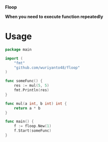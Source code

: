 **Floop**

**When you need to execute function repeatedly**

# Usage

```go
package main

import (
	"fmt"
	"github.com/wuriyanto48/floop"
)

func someFunc() {
	res := mul(5, 5)
	fmt.Println(res)
}

func mul(a int, b int) int {
	return a * b
}

func main() {
	f := floop.New(1)
	f.Start(someFunc)
}
```